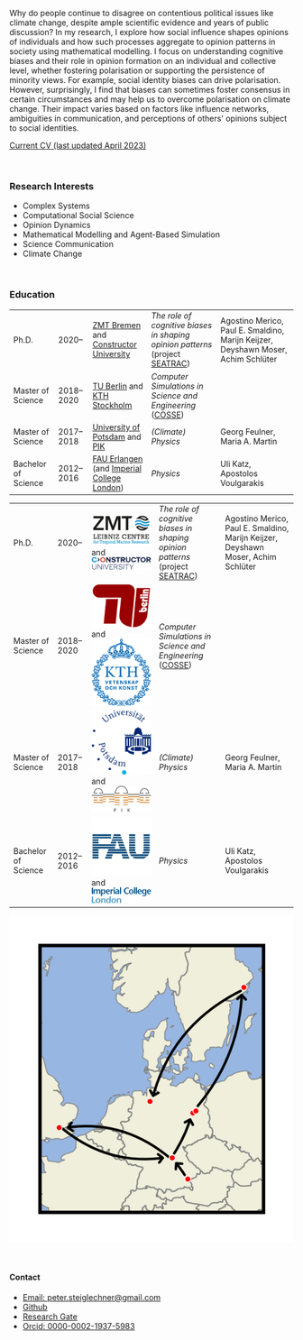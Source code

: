 
Why do people continue to disagree on contentious political issues like climate change, despite ample scientific evidence and years of public discussion? In my research, I explore how social influence shapes opinions of individuals and how such processes aggregate to opinion patterns in society using mathematical modelling. I focus on understanding cognitive biases and their role in opinion formation on an individual and collective level, whether fostering polarisation or supporting the persistence of minority views. For example, social identity biases can drive polarisation. However, surprisingly, I find that biases can sometimes foster consensus in certain circumstances and may help us to overcome polarisation on climate change. Their impact varies based on factors like influence networks, ambiguities in communication, and perceptions of others' opinions subject to social identities. 


<a href="static/pdfs/CV_PeterSteiglechner.pdf" type="application/pdf">Current CV (last updated April 2023)</a>

<p>&nbsp;</p>

### Research Interests

- Complex Systems 
- Computational Social Science 
- Opinion Dynamics 
- Mathematical Modelling and Agent-Based Simulation
- Science Communication
- Climate Change

<p>&nbsp;</p>


### Education


|  |   |   |   |   |
|---|---|---|---|---|
| Ph.D.  |  2020– | [ZMT Bremen](https://www.leibniz-zmt.de/en/) and <br> [Constructor University](https://constructor.university/)  |  <em>The role of cognitive biases in shaping opinion patterns</em> <br>(project [SEATRAC](https://www.leibniz-zmt.de/en/research/research-projects/seatrac.html)) | Agostino Merico, Paul E. Smaldino, Marijn Keijzer, Deyshawn Moser,  Achim Schlüter |
|  Master of Science |  2018–2020 |  [TU Berlin](https://www.tu.berlin/) and <br> [KTH Stockholm](https://www.kth.se/en/) | <em>Computer Simulations in Science and Engineering</em> ([COSSE](https://www.kth.se/en/studies/master/computer-simulations-for-science-and-engineering/msc-computer-simulations-for-science-and-engineering-1.44243))  |    |
|  Master of Science |  2017–2018  | [University of Potsdam](https://www.uni-potsdam.de/de/) and <br> [PIK](https://www.pik-potsdam.de/en) |  <em>(Climate) Physics</em>  |  Georg Feulner, Maria A. Martin  |
| Bachelor of Science | 2012–2016 | [FAU Erlangen](https://fau.de) <br> (and [Imperial College London](https://www.imperial.ac.uk/)) |  <em>Physics</em>  | Uli Katz, Apostolos Voulgarakis | 

<table>
  <tr>
    <td class="col10">Ph.D.</td>
    <td class="col10">2020–</td>
    <td class="col30"><img src="static/assets/img/logos/zmt.png" alt="ZMT Bremen"> and <br> <img src="static/assets/img/logos/constructor.png" alt="Constructor University Bremen"></td>
    <td class="col30"><em>The role of cognitive biases in shaping opinion patterns</em> <br>(project <a href="https://www.leibniz-zmt.de/en/research/research-projects/seatrac.html">SEATRAC</a>)</td>
    <td class="col20">Agostino Merico, Paul E. Smaldino, Marijn Keijzer, Deyshawn Moser, Achim Schlüter</td>
  </tr>
  <tr>
    <td class="col10">Master of Science</td>
    <td class="col10">2018–2020</td>
    <td class="col30"><img src="static/assets/img/logos/TUB.png" alt="TU Berlin"> and <br> <img src="static/assets/img/logos/kth.png" alt="KTH Stockholm"></td>
    <td class="col30"><em>Computer Simulations in Science and Engineering</em> (<a href="https://www.kth.se/en/studies/master/computer-simulations-for-science-and-engineering/msc-computer-simulations-for-science-and-engineering-1.44243">COSSE</a>)</td>
    <td class="col20"></td>
  </tr>
  <tr>
    <td class="col10">Master of Science</td>
    <td class="col10">2017–2018</td>
    <td class="col30"><img src="static/assets/img/logos/unipotsdam.png" alt="University Potsdam"> and <br> <img src="static/assets/img/logos/pik.png" alt="Potsdam Institute for Climate Impact Research (PIK)"></td>
    <td class="col30"><em>(Climate) Physics</em></td>
    <td class="col20">Georg Feulner, Maria A. Martin</td>
  </tr>
  <tr>
    <td class="col10">Bachelor of Science</td>
    <td class="col10">2012–2016</td>
    <td class="col30"><img src="static/assets/img/logos/FAU.png" alt="FAU Erlangen-Nuremberg"> and <br> <img src="static/assets/img/logos/imperial.png" alt="Imperial college London"></td>
    <td class="col30"><em>Physics</em></td>
    <td class="col20">Uli Katz, Apostolos Voulgarakis</td>
  </tr>
</table>




 <img src="static/assets/img/myWorld.png" alt="">

<p>&nbsp;</p>

#### Contact

- <a href="mailto:peter.steiglechner@gmail.com">Email: peter.steiglechner@gmail.com</a>
- [Github](https://github.com/PeterSteiglechner)
- [Research Gate](https://www.researchgate.net/profile/Peter-Steiglechner)
- [Orcid: 0000-0002-1937-5983](https://orcid.org/0000-0002-1937-5983)


<p>&nbsp;</p>
